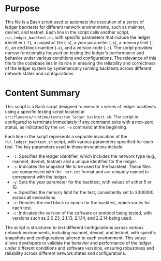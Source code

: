 # Purpose
This file is a Bash script used to automate the execution of a series of ledger backtests for different network environments, such as mainnet, devnet, and testnet. Each line in the script calls another script, `run_ledger_backtest.sh`, with specific parameters that include the ledger identifier (`-l`), a snapshot file (`-s`), a year parameter (`-y`), a memory limit (`-m`), an end block number (`-e`), and a version code (`-c`). The script provides narrow functionality focused on testing the ledger's performance and behavior under various conditions and configurations. The relevance of this file to the codebase lies in its role in ensuring the reliability and correctness of the ledger system by systematically running backtests across different network states and configurations.
# Content Summary
This script is a Bash script designed to execute a series of ledger backtests using a specific testing script located at `src/flamenco/runtime/tests/run_ledger_backtest.sh`. The script is configured to terminate immediately if any command exits with a non-zero status, as indicated by the `set -e` command at the beginning.

Each line in the script represents a separate invocation of the `run_ledger_backtest.sh` script, with various parameters specified for each test. The key parameters used in these invocations include:

- `-l`: Specifies the ledger identifier, which includes the network type (e.g., mainnet, devnet, testnet) and a unique identifier for the ledger.
- `-s`: Indicates the snapshot file to be used for the backtest. These files are compressed with the `.tar.zst` format and are uniquely named to correspond with the ledger.
- `-y`: Sets the year parameter for the backtest, with values of either 5 or 10.
- `-m`: Specifies the memory limit for the test, consistently set to 2000000 across all invocations.
- `-e`: Denotes the end block or epoch for the backtest, which varies for each test.
- `-c`: Indicates the version of the software or protocol being tested, with versions such as 2.0.23, 2.1.13, 2.1.14, and 2.2.14 being used.

The script is structured to test different configurations across various network environments, including mainnet, devnet, and testnet, with specific snapshots and configurations tailored to each environment. This setup allows developers to validate the behavior and performance of the ledger under different conditions and software versions, ensuring robustness and reliability across different network states and configurations.
